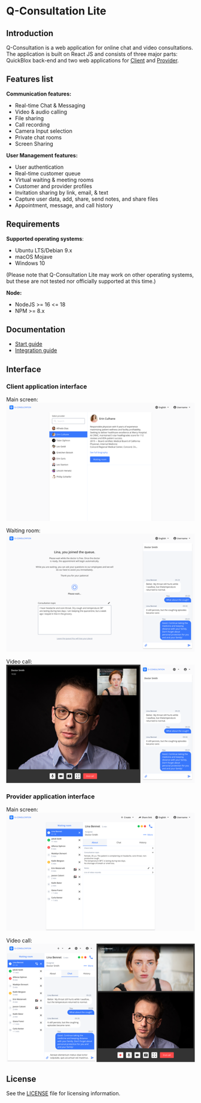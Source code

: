 # **Q-Consultation Lite**

## Introduction

Q-Consultation is a web application for online chat and video consultations. The application is built on React JS and consists of three major parts: QuickBlox back-end and two web applications for [Client](#client-application-interface) and [Provider](#provider-application-interface).

## Features list

**Communication features:**

  - Real-time Chat & Messaging
  - Video & audio calling
  - File sharing
  - Call recording
  - Camera Input selection
  - Private chat rooms
  - Screen Sharing

**User Management features:**

  - User authentication
  - Real-time customer queue
  - Virtual waiting & meeting rooms
  - Customer and provider profiles
  - Invitation sharing by link, email, & text
  - Capture user data, add, share, send notes, and share files
  - Appointment, message, and call history

## Requirements

**Supported operating systems**:

- Ubuntu LTS/Debian 9.x
- macOS Mojave
- Windows 10

(Please note that Q-Consultation Lite may work on other operating systems, but these are not tested nor officially supported at this time.)

**Node:**

- NodeJS >= 16 <= 18
- NPM >= 8.x

## Documentation

- [Start guide](/documentation/START.md)
- [Integration guide](/documentation/INTEGRATION.md)

## Interface

### Client application interface

Main screen:
![](/documentation/assets/001.png)

Waiting room:
![](/documentation/assets/002.png)

Video call:
![](/documentation/assets/003.png)

### Provider application interface

Main screen:
![](/documentation/assets/004.png)

Video call:
![](/documentation/assets/005.png)

## License

See the [LICENSE](/LICENSE) file for licensing information.
